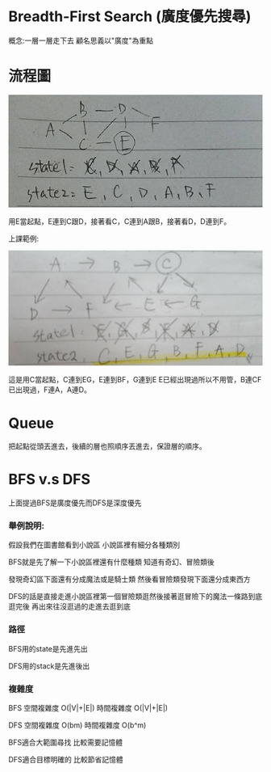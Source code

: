# Breadth-First Search (廣度優先搜尋)

概念:一層一層走下去 顧名思義以"廣度"為重點

# 流程圖

![流程圖1](https://github.com/wangweihsin/learning-note/blob/master/%E5%9C%96%E7%89%87/BFS%E6%B5%81%E7%A8%8B%E5%9C%961.jpg?raw=true)

用E當起點，E連到C跟D，接著看C，C連到A跟B，接著看D，D連到F。

上課範例:

![流程圖2](https://github.com/wangweihsin/learning-note/blob/master/%E5%9C%96%E7%89%87/BFS%E6%B5%81%E7%A8%8B%E5%9C%962.jpg?raw=true)

這是用C當起點，C連到EG，E連到BF，G連到E E已經出現過所以不用管，B連CF已出現過，F連A，A連D。

# Queue

把起點從頭丟進去，後續的層也照順序丟進去，保證層的順序。

# BFS v.s DFS

上面提過BFS是廣度優先而DFS是深度優先

### 舉例說明:

假設我們在圖書館看到小說區 小說區裡有細分各種類別

BFS就是先了解一下小說區裡還有什麼種類 知道有奇幻、冒險類後

發現奇幻區下面還有分成魔法或是騎士類 然後看冒險類發現下面還分成東西方

DFS的話是直接走進小說區裡第一個冒險類逛然後接著逛冒險下的魔法一條路到底逛完後 再出來往沒逛過的走進去逛到底

### 路徑

BFS用的state是先進先出

DFS用的stack是先進後出

### 複雜度

BFS 空間複雜度 O(|V|+|E|) 時間複雜度 O(|V|+|E|)

DFS 空間複雜度 O(bm) 時間複雜度 O(b^m)

BFS適合大範圍尋找 比較需要記憶體

DFS適合目標明確的 比較節省記憶體
